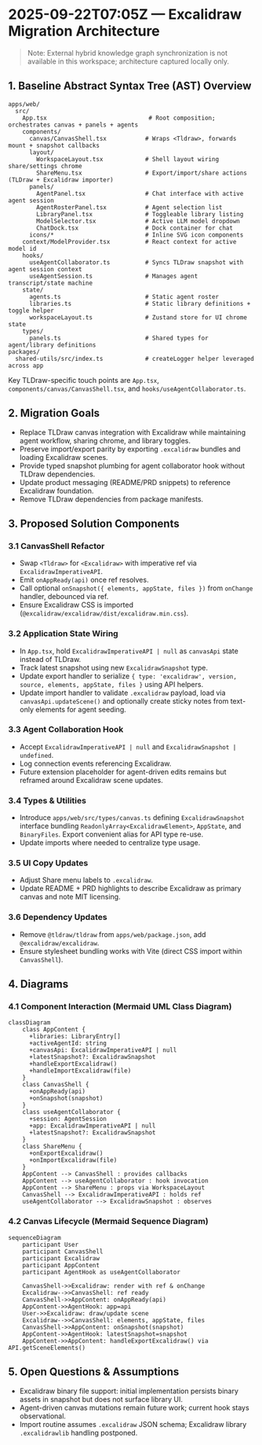 # 2025-09-22T07:05Z — Excalidraw Migration Architecture

> Note: External hybrid knowledge graph synchronization is not available in this workspace; architecture captured locally only.

## 1. Baseline Abstract Syntax Tree (AST) Overview

```text
apps/web/
  src/
    App.tsx                             # Root composition; orchestrates canvas + panels + agents
    components/
      canvas/CanvasShell.tsx           # Wraps <Tldraw>, forwards mount + snapshot callbacks
      layout/
        WorkspaceLayout.tsx            # Shell layout wiring share/settings chrome
        ShareMenu.tsx                  # Export/import/share actions (TLDraw + Excalidraw importer)
      panels/
        AgentPanel.tsx                 # Chat interface with active agent session
        AgentRosterPanel.tsx           # Agent selection list
        LibraryPanel.tsx               # Toggleable library listing
        ModelSelector.tsx              # Active LLM model dropdown
        ChatDock.tsx                   # Dock container for chat
      icons/*                          # Inline SVG icon components
    context/ModelProvider.tsx          # React context for active model id
    hooks/
      useAgentCollaborator.ts          # Syncs TLDraw snapshot with agent session context
      useAgentSession.ts               # Manages agent transcript/state machine
    state/
      agents.ts                        # Static agent roster
      libraries.ts                     # Static library definitions + toggle helper
      workspaceLayout.ts               # Zustand store for UI chrome state
    types/
      panels.ts                        # Shared types for agent/library definitions
packages/
  shared-utils/src/index.ts            # createLogger helper leveraged across app
```

Key TLDraw-specific touch points are `App.tsx`, `components/canvas/CanvasShell.tsx`, and `hooks/useAgentCollaborator.ts`.

## 2. Migration Goals

- Replace TLDraw canvas integration with Excalidraw while maintaining agent workflow, sharing chrome, and library toggles.
- Preserve import/export parity by exporting `.excalidraw` bundles and loading Excalidraw scenes.
- Provide typed snapshot plumbing for agent collaborator hook without TLDraw dependencies.
- Update product messaging (README/PRD snippets) to reference Excalidraw foundation.
- Remove TLDraw dependencies from package manifests.

## 3. Proposed Solution Components

### 3.1 CanvasShell Refactor
- Swap `<Tldraw>` for `<Excalidraw>` with imperative ref via `ExcalidrawImperativeAPI`.
- Emit `onAppReady(api)` once ref resolves.
- Call optional `onSnapshot({ elements, appState, files })` from `onChange` handler, debounced via ref.
- Ensure Excalidraw CSS is imported (`@excalidraw/excalidraw/dist/excalidraw.min.css`).

### 3.2 Application State Wiring
- In `App.tsx`, hold `ExcalidrawImperativeAPI | null` as `canvasApi` state instead of TLDraw.
- Track latest snapshot using new `ExcalidrawSnapshot` type.
- Update export handler to serialize `{ type: 'excalidraw', version, source, elements, appState, files }` using API helpers.
- Update import handler to validate `.excalidraw` payload, load via `canvasApi.updateScene()` and optionally create sticky notes from text-only elements for agent seeding.

### 3.3 Agent Collaboration Hook
- Accept `ExcalidrawImperativeAPI | null` and `ExcalidrawSnapshot | undefined`.
- Log connection events referencing Excalidraw.
- Future extension placeholder for agent-driven edits remains but reframed around Excalidraw scene updates.

### 3.4 Types & Utilities
- Introduce `apps/web/src/types/canvas.ts` defining `ExcalidrawSnapshot` interface bundling `ReadonlyArray<ExcalidrawElement>`, `AppState`, and `BinaryFiles`. Export convenient alias for API type re-use.
- Update imports where needed to centralize type usage.

### 3.5 UI Copy Updates
- Adjust Share menu labels to `.excalidraw`.
- Update README + PRD highlights to describe Excalidraw as primary canvas and note MIT licensing.

### 3.6 Dependency Updates
- Remove `@tldraw/tldraw` from `apps/web/package.json`, add `@excalidraw/excalidraw`.
- Ensure stylesheet bundling works with Vite (direct CSS import within `CanvasShell`).

## 4. Diagrams

### 4.1 Component Interaction (Mermaid UML Class Diagram)

```mermaid
classDiagram
    class AppContent {
      +libraries: LibraryEntry[]
      +activeAgentId: string
      +canvasApi: ExcalidrawImperativeAPI | null
      +latestSnapshot?: ExcalidrawSnapshot
      +handleExportExcalidraw()
      +handleImportExcalidraw(file)
    }
    class CanvasShell {
      +onAppReady(api)
      +onSnapshot(snapshot)
    }
    class useAgentCollaborator {
      +session: AgentSession
      +app: ExcalidrawImperativeAPI | null
      +latestSnapshot?: ExcalidrawSnapshot
    }
    class ShareMenu {
      +onExportExcalidraw()
      +onImportExcalidraw(file)
    }
    AppContent --> CanvasShell : provides callbacks
    AppContent --> useAgentCollaborator : hook invocation
    AppContent --> ShareMenu : props via WorkspaceLayout
    CanvasShell --> ExcalidrawImperativeAPI : holds ref
    useAgentCollaborator --> ExcalidrawSnapshot : observes
```

### 4.2 Canvas Lifecycle (Mermaid Sequence Diagram)

```mermaid
sequenceDiagram
    participant User
    participant CanvasShell
    participant Excalidraw
    participant AppContent
    participant AgentHook as useAgentCollaborator

    CanvasShell->>Excalidraw: render with ref & onChange
    Excalidraw-->>CanvasShell: ref ready
    CanvasShell->>AppContent: onAppReady(api)
    AppContent->>AgentHook: app=api
    User->>Excalidraw: draw/update scene
    Excalidraw-->>CanvasShell: elements, appState, files
    CanvasShell->>AppContent: onSnapshot(snapshot)
    AppContent->>AgentHook: latestSnapshot=snapshot
    AppContent->>AppContent: handleExportExcalidraw() via API.getSceneElements()
```

## 5. Open Questions & Assumptions

- Excalidraw binary file support: initial implementation persists binary assets in snapshot but does not surface library UI.
- Agent-driven canvas mutations remain future work; current hook stays observational.
- Import routine assumes `.excalidraw` JSON schema; Excalidraw library `.excalidrawlib` handling postponed.


